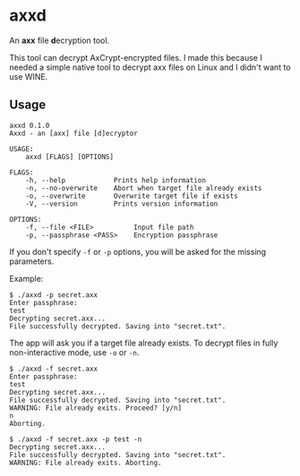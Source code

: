 # axxd

An **axx** file **d**ecryption tool.

This tool can decrypt AxCrypt-encrypted files. 
I made this because I needed a simple native tool to decrypt axx files on Linux
and I didn't want to use WINE.

## Usage

```text
axxd 0.1.0
Axxd - an [axx] file [d]ecryptor

USAGE:
    axxd [FLAGS] [OPTIONS]

FLAGS:
    -h, --help            Prints help information
    -n, --no-overwrite    Abort when target file already exists
    -o, --overwrite       Overwrite target file if exists
    -V, --version         Prints version information

OPTIONS:
    -f, --file <FILE>          Input file path
    -p, --passphrase <PASS>    Encryption passphrase
```

If you don't specify `-f` or `-p` options, you will be asked for the missing parameters.

Example:
```text
$ ./axxd -p secret.axx
Enter passphrase: 
test
Decrypting secret.axx...
File successfully decrypted. Saving into "secret.txt".
```

The app will ask you if a target file already exists.
To decrypt files in fully non-interactive mode, use `-o` or `-n`.

```text
$ ./axxd -f secret.axx
Enter passphrase: 
test
Decrypting secret.axx...
File successfully decrypted. Saving into "secret.txt".
WARNING: File already exits. Proceed? [y/n]
n
Aborting.

$ ./axxd -f secret.axx -p test -n
Decrypting secret.axx...
File successfully decrypted. Saving into "secret.txt".
WARNING: File already exits. Aborting.
```